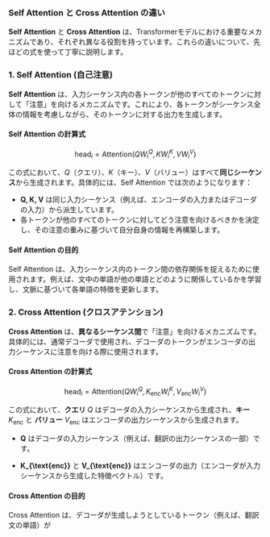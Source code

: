 ### Self Attention と Cross Attention の違い

**Self Attention** と **Cross Attention** は、Transformerモデルにおける重要なメカニズムであり、それぞれ異なる役割を持っています。これらの違いについて、先ほどの式を使って丁寧に説明します。

### 1. Self Attention (自己注意)

**Self Attention** は、入力シーケンス内の各トークンが他のすべてのトークンに対して「注意」を向けるメカニズムです。これにより、各トークンがシーケンス全体の情報を考慮しながら、そのトークンに対する出力を生成します。

#### Self Attention の計算式

$$
\text{head}_i = \text{Attention}(QW_i^Q, KW_i^K, VW_i^V)
$$

この式において、$Q$（クエリ）、$K$（キー）、$V$（バリュー）はすべて**同じシーケンス**から生成されます。具体的には、Self Attention では次のようになります：

- **Q, K, V** は同じ入力シーケンス（例えば、エンコーダの入力またはデコーダの入力）から派生しています。
- 各トークンが他のすべてのトークンに対してどう注意を向けるべきかを決定し、その注意の重みに基づいて自分自身の情報を再構築します。

#### Self Attention の目的

Self Attention は、入力シーケンス内のトークン間の依存関係を捉えるために使用されます。例えば、文中の単語が他の単語とどのように関係しているかを学習し、文脈に基づいて各単語の特徴を更新します。

### 2. Cross Attention (クロスアテンション)

**Cross Attention** は、**異なるシーケンス間**で「注意」を向けるメカニズムです。具体的には、通常デコーダで使用され、デコーダのトークンがエンコーダの出力シーケンスに注意を向ける際に使用されます。

#### Cross Attention の計算式

$$
\text{head}_i = \text{Attention}(QW_i^Q, K_{\text{enc}}W_i^K, V_{\text{enc}}W_i^V)
$$

この式において、**クエリ** $Q$ はデコーダの入力シーケンスから生成され、**キー** $K_{\text{enc}}$ と **バリュー** $V_{\text{enc}}$ はエンコーダの出力シーケンスから生成されます。

- **Q** はデコーダの入力シーケンス（例えば、翻訳の出力シーケンスの一部）です。

- **K_{\text{enc}}** と **V_{\text{enc}}** はエンコーダの出力（エンコーダが入力シーケンスから生成した特徴ベクトル）です。

#### Cross Attention の目的

Cross Attention は、デコーダが生成しようとしているトークン（例えば、翻訳文の単語）が
